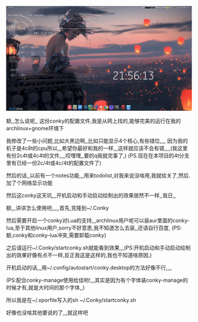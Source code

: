 <img src="https://raw.githubusercontent.com/9527tech/conkyrc/master/screenshot.png"/>




额,,怎么说呢,,
这份conky的配置文件,我是从网上找的,能够完美的运行在我的archlinux+gnome环境下

我修改了一些小问题,比如大黑边啊,,比如只能显示4个核心,有些错位,,,,
因为我的机子是4c8t的cpu所以,,,希望你最好和我的一样,,,这样就应该不会有错,,,,(我这里有份2c4t或4c4t的文件,,,,哎嘿嘿,,要的q我就完事了,)
(PS.现在在本项目的4t分支里有已经一份2c/4t或4c/4t的配置文件了)


然后的话,,以前有一个notes功能,,,用来todolist,对我来说没啥用,我就给关了,然后.加了个网络显示功能

然后这conky这天坑,,,开机启动和手动启动绘制出的效果居然不一样,,我日,,


额,,,讲讲怎么使用吧,,,,,首先,克隆到~/.Conky

然后需要开启一个conky对Lua的支持,,,archlinux用户呢可以装aur里面的conky-lua,至于其他linux用户,sorry不好意思,我不知道怎么去装,,还请自行百度,
(PS:额,conky和conky-lua冲突,需要卸载conky)

之后请运行~/.Conky/startconky.sh就能看到效果,,,(PS:开机启动和手动启动绘制出的效果好像有点不一样,反正我这是这样的,我也不知道啥原因,)

开机启动的话,,,用~/.config/autostart/conky.desktop的方法好像不行,,,,

(PS:配合conky-manage使用给佳哟!,,,其实是因为有个字体装conky-manage的时候才有,就是大时间的那个字体,,)


所以我是在~/.xporfile写入的sh ~/.Conky/startconky.sh


好像也没啥其他要说的了,,,就这样吧



